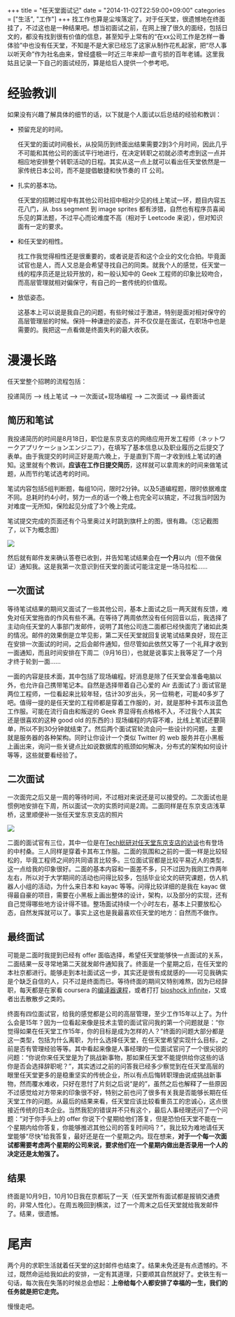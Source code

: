 +++
title = "任天堂面试记"
date = "2014-11-02T22:59:00+09:00"
categories = ["生活", "工作"]
+++
找工作也算是尘埃落定了。对于任天堂，很遗憾地在终面挂了，不过这也是一种结果吧。想当初面试之前，在网上搜了很久的面经，包括日文的，都没有找到很有价值的信息，甚至知乎上常有的“在xx公司工作是怎样一番体验”中也没有任天堂，不知是不是大家已经忘了这家从制作花札起家，把“尽人事以听天命”作为社名由来，曾经盛极一时近三年来却一直亏损的百年老铺。这里我姑且记录一下自己的面试经历，算是给后人提供一个参考吧。

<!--more-->

# 经验教训

如果没有兴趣了解具体的细节的话，以下就是个人面试以后总结的经验和教训：

- 预留充足的时间。

    任天堂的面试时间极长，从投简历到终面出结果需要2到3个月时间，因此几乎不可能和其他公司的面试平行地进行，在决定转职之初就必须考虑到这一点并相应地安排整个转职活动的日程。其实从这一点上就可以看出任天堂依然是一家传统日本公司，而不是提倡敏捷和快节奏的 IT 公司。

- 扎实的基本功。

    任天堂的招聘过程中有其他公司社招中相对少见的线上笔试一环，题目内容五花八门，从 .bss segment 到 image sprites 都有涉猎，自然也有程序员喜闻乐见的算法题，不过平心而论难度不高（相对于 Leetcode 来说），但对知识面有一定的要求。

- 和任天堂的相性。

    找工作我觉得相性还是很重要的，或者说是否和这个企业的文化合拍。毕竟面试官也是人，而人又总是会希望寻找自己的同类。就我个人的感觉，任天堂一线的程序员还是比较开放的，和一般认知中的 Geek 工程师的印象比较吻合，而高层管理就相对偏保守，有自己的一套传统的价值观。

- 放低姿态。

    这基本上可以说是我自己的问题，有些时候过于激进，特别是面对相对保守的高层管理层的时候。保持一种谦逊的姿态，并不仅仅是在面试，在职场中也是需要的。我把这一点看做是终面失利的最大收获。

# 漫漫长路

任天堂整个招聘的流程包括：

投递简历 --> 线上笔试 --> 一次面试+现场编程 --> 二次面试 --> 最终面试

## 简历和笔试

我投递简历的时间是8月18日，职位是东京支店的网络应用开发工程师（ネットワークアプリケーションエンジニア），在填写了基本信息以及职业履历之后提交了表单。由于我提交的时间正好是周六晚上，于是直到下周一才收到线上笔试的通知。这里就有个教训，**应该在工作日提交简历**，这样就可以拿周末的时间来做笔试题，从而节约笔试选考的时间。

笔试内容包括5组判断题，每组10问，限时2分钟。以及5道编程题，限时依据难度不同。总耗时约4小时，努力一点的话一个晚上也完全可以搞定，不过我当时因为对难度一无所知，保险起见分成了3个晚上完成。

笔试提交完成的页面还有个马里奥过关时跳到旗杆上的图，很有趣。（忘记截图了，以下为概念图）

![](/images/20141102/mario-catching-flag.jpg)

然后就有邮件发来确认答卷已收到，并告知笔试结果会在**一个月**以内（但不做保证）通知我。这是我第一次意识到任天堂的面试可能注定是一场马拉松……

## 一次面试

等待笔试结果的期间又面试了一些其他公司，基本上面试之后一两天就有反馈，难免对任天堂拖沓的作风有些不满。在等待了两周依然没有任何回音以后，我选择了主动向任天堂的人事部门发邮件，说明了其他公司连二面都已经快面完了诸如此类的情况。邮件的效果倒是立竿见影，第二天任天堂就回复说笔试结果良好，现在正在安排一次面试的时间，之后会邮件通知，但尽管如此依然又等了一个礼拜才收到一面通知，而且时间安排在下周二（9月16日），也就是说事实上我等足了一个月才终于轮到一面……

一面的内容是技术面，其中包括了现场编程。好消息是除了任天堂会准备电脑以外，也允许自己携带笔记本。自然是选择带着自己心爱的 Air 去面试了:) 面试官是两位工程师，一位看起来比较年轻，估计30岁出头，另一位稍老，可能40多岁了吧。值得一提的是任天堂的工程师都是穿着工作服的，对，就是那种卡其布淡蓝色工作服。可能在流行自由和叛逆的 Geek 界显得有点格格不入，不过我个人其实还是很喜欢的这种 good old 的东西的:) 现场编程的内容不难，比线上笔试还要简单，所以不到30分钟就结束了。然后两个面试官轮流会问一些设计的问题，主要就是服务器的各种架构。同时让你设计一个类似 Twitter 的 web 服务并在小黑板上画出来，询问一些关键点比如说数据库的瓶颈如何解决，分布式的架构如何设计等等，这些就要看经验了。

## 二次面试

一次面完之后又是一周的等待时间，不过相对来说还是可以接受的。二次面试也是惯例地安排在下周，所以面试一次的实质时间是2周。二面同样是在东京支店浅草桥，这里顺便补一张任天堂东京支店的照片

![](/images/20141102/nintendo-tokyo.jpg)

二面的面试官有三位，其中一位是在[Tech総研对任天堂东京支店的访谈](http://next.rikunabi.com/tech/docs/ct_s03600.jsp?p=002015)也有登场的中村桑。三人同样是穿着卡其布工作服。二面的氛围和之前的一面一样是比较轻松的，毕竟工程师之间的共同语言比较多。三位面试官都是比较平易近人的类型，这一点给我的印象很好。二面的基本内容和一面差不多，只不过因为我刚工作两年左右，所以对于大学期间的活动也问得比较多，包括毕业论文的研究课题，仿人机器人小组的活动，为什么来日本和 kayac 等等。问得比较详细的是我在 kayac 做得最自豪的项目，需要在小黑板上画出整体的设计，架构，以及部分的实现，还有自己觉得哪些地方设计得不错。整场面试持续一个小时左右，基本上只要放松心态，自然发挥就可以了。事实上这也是我最喜欢任天堂的地方：自然而不做作。

## 最终面试

可能是二面时我提到已经有 offer 面临选择，希望任天堂能够快一点面试的关系，二面结果一反寻常地第二天就发邮件通知我了。终面是一个星期之后，在任天堂的本社京都进行。能够走到本社面试这一步，其实还是很有成就感的——可见我确实是个缺乏自信的人，只不过是终面而已。等待终面的期间又特别难熬，因为已经辞职，每天都是在家看 coursera 的[编译器课程](https://class.coursera.org/compilers-004)，或者打打 [bioshock infinite](http://bioshock.wikia.com/wiki/Bioshock_Infinite)，又或者出去散散步之类的。

终面有四位面试官，给我的感觉都是公司的高层管理，至少工作15年以上了。为什么会是15年？因为一位看起来像是技术主管的面试官问我的第一个问题就是：“你觉得如果在任天堂工作15年，你的目标是成为怎样的人？”终面的问题大部分都是这一类型，包括为什么离职，为什么选择任天堂，在任天堂希望实现什么目标，之前是否有管理经验等等。其中看起来像是人事经理的一位面试官问了一个很尖锐的问题：“你说你来任天堂是为了挑战新事物，那如果任天堂不能提供给你这些的话你是否会选择辞职呢？”，其实透过之前的问答我已经多少察觉到在任天堂高层的眼里任天堂更多的是稳重坚实的传统企业，所以有点后悔转职理由说成挑战新事物，然而覆水难收，只好在思忖了片刻之后说“是的”，虽然之后也解释了一些原因不过感觉给对方带来的印象很不好，特别之前也问了很多有关我是否能够长期在任天堂工作的问题。从最后的结果来看，任天堂应该比较看重员工的忠诚心，这点很接近传统的日本企业。当然我犯的错误并不只有这个，最后人事经理还问了一个问题：“对于你手头上的 offer 你说下个星期给他们答复，但是恐怕任天堂不能在一个星期内给你答复，你能够推迟其他公司的答复时间吗？”，我比较为难地请任天堂能够“尽快”给我答复，最好还是在一个星期之内。现在想来，**对于一个每一次面试都需要考虑两个星期的公司来说，要求他们在一个星期内做出是否录用一个人的决定还是太勉强了。**

## 结果

终面是10月9日，10月10日我在京都玩了一天（任天堂所有面试都是报销交通费的，非常人性化）。在周五晚回到横滨，过了一个周末之后任天堂就给我发邮件了。结果，很遗憾。

# 尾声

两个月的求职生活就着任天堂的这封邮件也结束了。结果未免还是有点遗憾的。不过，既然命运给我如此的安排，一定有其道理，只要顺其自然就好了。史铁生有一句话，每次我在失落的时候总会想起：**上帝给每个人都安排了幸福的一生，我们的任务就是把它走完。**

慢慢走吧。
